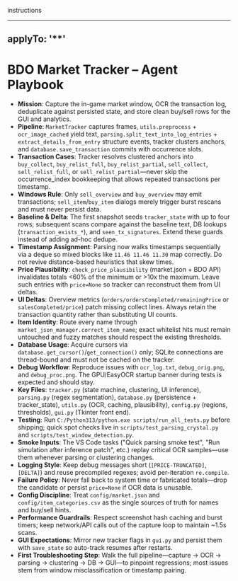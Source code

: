instructions

---
applyTo: '**'
---
# BDO Market Tracker – Agent Playbook
- **Mission**: Capture the in-game market window, OCR the transaction log, deduplicate against persisted state, and store clean buy/sell rows for the GUI and analytics.
- **Pipeline**: `MarketTracker` captures frames, `utils.preprocess` + `ocr_image_cached` yield text, `parsing.split_text_into_log_entries` + `extract_details_from_entry` structure events, tracker clusters anchors, and `database.save_transaction` commits with occurrence slots.
- **Transaction Cases**: Tracker resolves clustered anchors into `buy_collect`, `buy_relist_full`, `buy_relist_partial`, `sell_collect`, `sell_relist_full`, or `sell_relist_partial`—never skip the occurrence_index bookkeeping that allows repeated transactions per timestamp.
- **Windows Rule**: Only `sell_overview` and `buy_overview` may emit transactions; `sell_item`/`buy_item` dialogs merely trigger burst rescans and must never persist data.
- **Baseline & Delta**: The first snapshot seeds `tracker_state` with up to four rows; subsequent scans compare against the baseline text, DB lookups (`transaction_exists_*`), and `seen_tx_signatures`. Extend these guards instead of adding ad-hoc dedupe.
- **Timestamp Assignment**: Parsing now walks timestamps sequentially via a deque so mixed blocks like `11.46 11.46 11.30` map correctly. Do not revive distance-based heuristics that skew times.
- **Price Plausibility**: `check_price_plausibility` (market.json + BDO API) invalidates totals <60% of the minimum or >10x the maximum. Leave such entries with `price=None` so tracker can reconstruct them from UI deltas.
- **UI Deltas**: Overview metrics (`orders/ordersCompleted/remainingPrice` or `salesCompleted/price`) patch missing collect lines. Always retain the transaction quantity rather than substituting UI counts.
- **Item Identity**: Route every name through `market_json_manager.correct_item_name`; exact whitelist hits must remain untouched and fuzzy matches should respect the existing thresholds.
- **Database Usage**: Acquire cursors via `database.get_cursor()`/`get_connection()` only; SQLite connections are thread-bound and must not be cached on the tracker.
- **Debug Workflow**: Reproduce issues with `ocr_log.txt`, `debug_orig.png`, and `debug_proc.png`. The GPU/EasyOCR startup banner during tests is expected and should stay.
- **Key Files**: `tracker.py` (state machine, clustering, UI inference), `parsing.py` (regex segmentation), `database.py` (persistence + tracker_state), `utils.py` (OCR, caching, plausibility), `config.py` (regions, thresholds), `gui.py` (Tkinter front end).
- **Testing**: Run `C:/Python313/python.exe scripts/run_all_tests.py` before shipping; quick spot checks live in `scripts/test_parsing_crystal.py` and `scripts/test_window_detection.py`.
- **Smoke Inputs**: The VS Code tasks ("Quick parsing smoke test", "Run simulation after inference patch", etc.) replay critical OCR samples—use them whenever parsing or clustering changes.
- **Logging Style**: Keep debug messages short (`[PRICE-TRUNCATED]`, `[DELTA]`) and reuse precompiled regexes; avoid per-iteration `re.compile`.
- **Failure Policy**: Never fall back to system time or fabricated totals—drop the candidate or persist `price=None` if OCR data is unusable.
- **Config Discipline**: Treat `config/market.json` and `config/item_categories.csv` as the single sources of truth for names and buy/sell hints.
- **Performance Guardrails**: Respect screenshot hash caching and burst timers; keep network/API calls out of the capture loop to maintain ~1.5s scans.
- **GUI Expectations**: Mirror new tracker flags in `gui.py` and persist them with `save_state` so auto-track resumes after restarts.
- **First Troubleshooting Step**: Walk the full pipeline—capture → OCR → parsing → clustering → DB → GUI—to pinpoint regressions; most issues stem from window misclassification or timestamp pairing.
